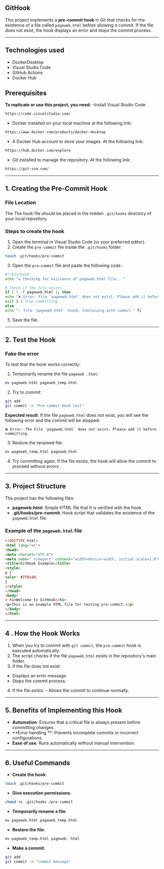 ## GitHook

This project implements a **pre-commit hook** in Git that checks for the existence of a file called `pageweb.html` before allowing a commit. If the file does not exist, the hook displays an error and stops the commit process.

---
## Technologies used

- DockerDesktop
- Visual Studio Code
- GitHub Actions
- Docker Hub

## Prerequisites
**To replicate or use this project, you need:**
-Install Visual Studio Code
```bash
https://code.visualstudio.com/
```
- Docker installed on your local machine at the following link:
```bash
https://www.docker.com/products/docker-desktop
```
- A Docker Hub account to store your images.
At the following link:
```bash
https://hub.docker.com/explore
```
- Git installed to manage the repository.
At the following link:
```bash
https://git-scm.com/
```

---

## **1. Creating the Pre-Commit Hook**

### **File Location**
The The hook file should be placed in the hidden `.git/hooks` directory of your local repository.

### **Steps to create the hook**
1. Open the terminal in Visual Studio Code (or your preferred editor).
2. Create the `pre-commit` file inside the `.git/hooks` folder:
```bash
touch .git/hooks/pre-commit
```
3. Open the `pre-commit` file and paste the following code :

```bash
#!/bin/bash
echo "⚙️ Checking for existence of pageweb.html file..."

# Check if the file exists
if [ ! -f pageweb.html ]; then
echo "❌ Error: File 'pageweb.html' does not exist. Please add it before committing."
exit 1 # Stop committing
else
echo "✅ File 'pageweb.html' found. Continuing with commit." fi
```

5. Save the file.

---

## **2. Test the Hook**

### **Fake the error**
To test that the hook works correctly:
1. Temporarily rename the file `pageweb .html`:
```bash
mv pageweb.html pageweb_temp.html
```
2. Try to commit:
```bash
git add .
git commit -m "Pre-commit hook test"
```

**Expected result**:
If the file `pageweb.html` does not exist, you will see the following error and the commit will be stopped:
```
❌ Error: The File 'pageweb.html' does not exist. Please add it before committing.
```

3. Restore the renamed file:
```bash
mv pageweb_temp.html pageweb.html
```

4. Try committing again. If the file exists, the hook will allow the commit to proceed without errors.

---

## **3. Project Structure**

The project has the following files:
- **pageweb.html**: Simple HTML file that It is verified with the hook.
- **.git/hooks/pre-commit**: Hook script that validates the existence of the `pageweb.html` file.

### **Example of the `pageweb.html` file**

```html
<!DOCTYPE html>
<html lang="en">
<head>
<meta charset="UTF-8">
<meta name=" viewport" content="width=device-width, initial-scale=1.0">
<title>GitHook Example</title>
<style>
p {
color: #7f8c8d;
}
</style>
</head>
<body>
< h1>Welcome to GitHook</h1>
<p>This is an example HTML file for testing pre-commit.</p>
</body>
</html>
```

---

## **4 . How the Hook Works**
1. When you try to commit with `git commit`, the `pre-commit` hook is executed automatically.
2. The script checks if the file `pageweb.html` exists in the repository's main folder.
3. If the file does not exist:
- Displays an error message.
- Stops the commit process.
4. If the file exists: - Allows the commit to continue normally.

---

## **5. Benefits of Implementing this Hook**
- **Automation**: Ensures that a critical file is always present before committing changes.
- **Error handling **: Prevents incomplete commits or incorrect configurations.
- **Ease of use**: Runs automatically without manual intervention.

---

## **6. Useful Commands**
- **Create the hook**:
```bash
touch .git/hooks/pre-commit
```
- **Give execution permissions**:
```bash
chmod +x .git/hooks /pre-commit
```
- **Temporarily rename a file**:
```bash
mv pageweb.html pageweb_temp.html
```
- **Restore the file**:
```bash
mv pageweb_temp.html pageweb. html
```
- **Make a commit**:
```bash
git add .
git commit -m "Commit message"
```

